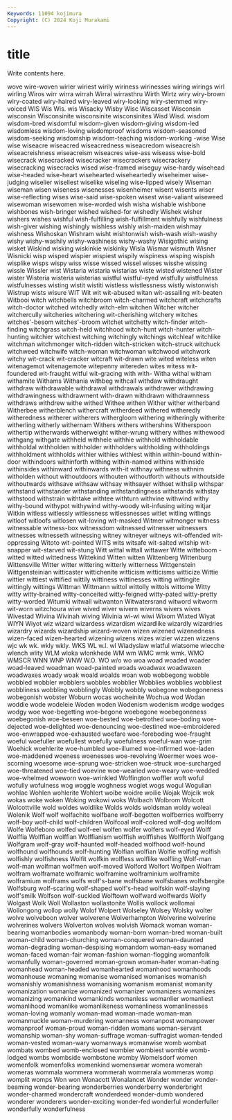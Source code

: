 ```yaml
---
Keywords: 11094 kojimura
Copyright: (C) 2024 Koji Murakami
---
```


# title

Write contents here.



wove
wire-woven wirier wiriest wirily wiriness wirinesses wiring wirings wirl wirling
Wiros wirr wirra wirrah Wirral wirrasthru Wirth Wirtz wiry wiry-brown
wiry-coated wiry-haired wiry-leaved wiry-looking wiry-stemmed wiry-voiced WIS Wis Wis. wis
Wisacky Wisby Wisc Wiscasset Wisconsin wisconsin Wisconsinite wisconsinite wisconsinites Wisd
Wisd. wisdom wisdom-bred wisdomful wisdom-given wisdom-giving wisdom-led wisdomless wisdom-loving wisdomproof
wisdoms wisdom-seasoned wisdom-seeking wisdomship wisdom-teaching wisdom-working -wise Wise wise wiseacre
wiseacred wiseacredness wiseacredom wiseacreish wiseacreishness wiseacreism wiseacres wise-ass wiseass wise-bold
wisecrack wisecracked wisecracker wisecrackers wisecrackery wisecracking wisecracks wised wise-framed wiseguy
wise-hardy wisehead wise-headed wise-heart wisehearted wiseheartedly wiseheimer wise-judging wiselier wiseliest
wiselike wiseling wise-lipped wisely Wiseman wiseman wisen wiseness wisenesses wisenheimer
wisent wisents wiser wise-reflecting wises wise-said wise-spoken wisest wise-valiant wiseweed
wisewoman wisewomen wise-worded wish wisha wishable wishbone wishbones wish-bringer wished
wished-for wishedly Wishek wisher wishers wishes wishful wish-fulfilling wish-fulfillment wishfully
wishfulness wish-giver wishing wishingly wishless wishly wish-maiden wishmay wishness Wishoskan
Wishram wisht wishtonwish wish-wash wish-washy wishy wishy-washily wishy-washiness wishy-washy Wisigothic
wising wisket Wiskind wisking wiskinkie wiskinky Wisla Wismar wismuth Wisner
Wisnicki wisp wisped wispier wispiest wispily wispiness wisping wispish wisplike
wisps wispy wiss wisse wissed wissel wisses wisshe wissing wissle
Wissler wist Wistaria wistaria wistarias wiste wisted wistened Wister wister
Wisteria wisteria wisterias wistful wistful-eyed wistfully wistfulness wistfulnesses wisting wistit
wistiti wistless wistlessness wistly wistonwish Wistrup wists wisure WIT Wit
wit wit-abused witan wit-assailing wit-beaten Witbooi witch witchbells witchbroom witch-charmed
witchcraft witchcrafts witch-doctor witched witchedly witch-elm witchen Witcher witcher witchercully
witcheries witchering wit-cherishing witchery witches witches'-besom witches'-broom witchet witchetty witch-finder
witch-finding witchgrass witch-held witchhood witch-hunt witch-hunter witch-hunting witchier witchiest witching
witchingly witchings witchleaf witchlike witchman witchmonger witch-ridden witch-stricken witch-struck witchuck
witchweed witchwife witch-woman witchwoman witchwood witchwork witchy wit-crack wit-cracker witcraft
wit-drawn wite wited witeless witen witenagemot witenagemote witepenny witereden wites
witess wit-foundered wit-fraught witful wit-gracing with with- Witha withal witham
withamite Withams Withania withbeg withcall withdaw withdraught withdraw withdrawable withdrawal
withdrawals withdrawer withdrawing withdrawingness withdrawment with-drawn withdrawn withdrawnness withdraws withdrew
withe withed Withee withen Wither wither witherband Witherbee witherblench withercraft
witherdeed withered witheredly witheredness witherer witherers withergloom withering witheringly witherite
witherling witherly withernam Withers withers withershins Witherspoon withertip witherwards witherweight
wither-wrung withery withes withewood withgang withgate withheld withhele withhie withhold
withholdable withholdal withholden withholder withholders withholding withholdings withholdment withholds withier
withies withiest within within-bound within-door withindoors withinforth withing within-named withins
withinside withinsides withinward withinwards with-it withnay withness withnim witholden without
withoutdoors withouten withoutforth withouts withoutside withoutwards withsave withsaw withsay withsayer
withset withslip withspar withstand withstander withstanding withstandingness withstands withstay withstood
withstrain withtake withtee withturn withvine withwind withy withy-bound withypot withywind
withy-woody wit-infusing witing witjar Witkin witless witlessly witlessness witlessnesses witlet
witling witlings witloof witloofs witlosen wit-loving wit-masked Witmer witmonger witness
witnessable witness-box witnessdom witnessed witnesser witnessers witnesses witnesseth witnessing witney
witneyer witneys wit-offended wit-oppressing Witoto wit-pointed WITS wits witsafe wit-salted
witship wit-snapper wit-starved wit-stung Witt wittal wittall wittawer Witte witteboom
-witted witted wittedness Wittekind Witten witten Wittenberg Wittenburg Wittensville Witter
witter wittering witterly witterness Wittgenstein Wittgensteinian witticaster wittichenite witticism witticisms
witticize Wittie wittier wittiest wittified wittily wittiness wittinesses witting wittingite
wittingly wittings Wittman Wittmann wittol wittolly wittols wittome Witty witty
witty-brained witty-conceited witty-feigned witty-pated witty-pretty witty-worded Witumki witwall witwanton Witwatersrand
witword witworm wit-worn witzchoura wive wived wiver wivern wiverns wivers
wives Wivestad Wivina Wivinah wiving Wivinia wi-wi wiwi Wixom Wixted
Wiyat WIYN Wiyot wiz wizard wizardess wizardism wizardlike wizardly wizardries
wizardry wizards wizardship wizard-woven wizen wizened wizenedness wizen-faced wizen-hearted wizening
wizens wizes wizier wizzen wizzens wjc wk wk. wkly wkly.
WKS WL w.l. wl Wladyslaw wlatful wlatsome wlecche wlench wlity
WLM wloka wlonkhede WM wm WMC wmk wmk. WMO WMSCR
WNN WNP WNW W.O. WO w/o wo woa woad woaded
woader woad-leaved woadman woad-painted woads woadwax woadwaxen woadwaxes woady woak
woald woalds woan wob wobbegong wobble wobbled wobbler wobblers wobbles
wobblier Wobblies wobblies wobbliest wobbliness wobbling wobblingly Wobbly wobbly wobegone
wobegoneness wobegonish wobster Woburn wocas wocheinite Wochua wod Wodan woddie
wode wodeleie Woden woden Wodenism wodenism wodge wodges wodgy woe
woe-begetting woe-begone woebegone woebegoneness woebegonish woe-beseen woe-bested woe-betrothed woe-boding woe-dejected
woe-delighted woe-denouncing woe-destined woe-embroidered woe-enwrapped woe-exhausted woefare woe-foreboding woe-fraught woeful
woefuller woefullest woefully woefulness woeful-wan woe-grim Woehick woehlerite woe-humbled woe-illumed
woe-infirmed woe-laden woe-maddened woeness woenesses woe-revolving Woermer woes woe-scorning woesome
woe-sprung woe-stricken woe-struck woe-surcharged woe-threatened woe-tied woevine woe-wearied woe-weary woe-wedded
woe-whelmed woeworn woe-wrinkled Woffington woffler woft woful wofully wofulness wog
woggle woghness wogiet wogs wogul Wogulian wohlac Wohlen wohlerite Wohlert
woibe woidre woilie Wojak Wojcik wok wokas woke woken Woking
wokowi woks Wolbach Wolbrom Wolcott Wolcottville wold woldes woldlike Wolds
wolds woldsman woldy woleai Wolenik Wolf wolf wolfachite wolfbane wolf-begotten
wolfberries wolfberry wolf-boy wolf-child wolf-children Wolfcoal wolf-colored wolf-dog wolfdom Wolfe
Wolfeboro wolfed wolf-eel wolfen wolfer wolfers wolf-eyed Wolff Wolffia Wolffian
wolffian Wolffianism wolffish wolffishes Wolfforth Wolfgang Wolfgram wolf-gray wolf-haunted wolf-headed
wolfhood wolf-hound wolfhound wolfhounds wolf-hunting Wolfian wolfian Wolfie wolfing wolfish
wolfishly wolfishness Wolfit wolfkin wolfless wolflike wolfling Wolf-man wolf-man wolfman
wolfmen wolf-moved Wolford Wolfort Wolfpen Wolfram wolfram wolframate wolframic wolframine
wolframinium wolframite wolframium wolframs wolfs wolf's-bane wolfsbane wolfsbanes wolfsbergite Wolfsburg
wolf-scaring wolf-shaped wolf's-head wolfskin wolf-slaying wolf'smilk Wolfson wolf-suckled Wolftown wolfward
wolfwards Wolfy Wolgast Wolk Woll Wollaston wollastonite Wollis wollock wollomai
Wollongong wollop wolly Wolof Wolpert Wolseley Wolsey Wolsky wolter wolve
wolveboon wolver wolverene Wolverhampton Wolverine wolverine wolverines wolvers Wolverton wolves
wolvish Womack woman woman-bearing womanbodies womanbody woman-born woman-bred woman-built woman-child
woman-churching woman-conquered woman-daunted woman-degrading woman-despising womandom woman-easy womaned woman-faced woman-fair
woman-fashion woman-flogging womanfolk womanfully woman-governed woman-grown woman-hater woman-hating womanhead woman-headed
womanhearted womanhood womanhoods womanhouse womaning womanise womanised womanises womanish womanishly
womanishness womanising womanism womanist womanity womanization womanize womanized womanizer womanizers
womanizes womanizing womankind womankinds womanless womanlier womanliest womanlihood womanlike womanlikeness
womanliness womanlinesses woman-loving womanly woman-mad woman-made woman-man womanmuckle woman-murdering womanness
womanpost womanpower womanproof woman-proud woman-ridden womans woman-servant womanship woman-shy woman-suffrage
woman-suffragist woman-tended woman-vested woman-wary womanways womanwise womb wombat wombats wombed
womb-enclosed wombier wombiest womble womb-lodged wombs wombside wombstone womby Womelsdorf
women womenfolk womenfolks womenkind womenswear womera womerah womeras wommala wommera
wommerah wommerala wommeras womp womplit womps Won won Wonacott Wonalancet
Wonder wonder wonder-beaming wonder-bearing wonderberries wonderberry wonderbright wonder-charmed wondercraft wonderdeed
wonder-dumb wondered wonderer wonderers wonder-exciting wonder-fed wonderful wonderfuller wonderfully wonderfulness
